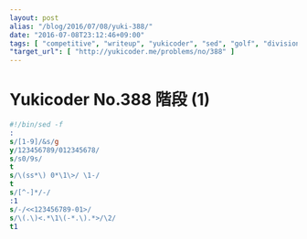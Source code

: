 ```yaml
---
layout: post
alias: "/blog/2016/07/08/yuki-388/"
date: "2016-07-08T23:12:46+09:00"
tags: [ "competitive", "writeup", "yukicoder", "sed", "golf", "division" ]
"target_url": [ "http://yukicoder.me/problems/no/388" ]
---
```


# Yukicoder No.388 階段 (1)

``` sed
#!/bin/sed -f
:
s/[1-9]/&s/g
y/123456789/012345678/
s/s0/9s/
t
s/\(ss*\) 0*\1\>/ \1-/
t
s/[^-]*/-/
:1
s/-/<<123456789-01>/
s/\(.\)<.*\1\(-*.\).*>/\2/
t1
```
